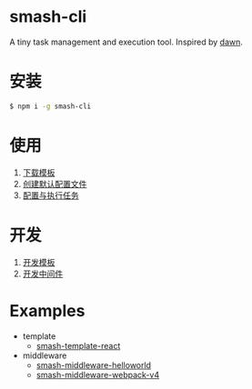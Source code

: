 # smash-cli

A tiny task management and execution tool. Inspired by [dawn](https://github.com/alibaba/dawn).

# 安装

```bash
$ npm i -g smash-cli
```

# 使用

1. [下载模板](https://github.com/chenhaihong/smash-cli/wiki/%E4%B8%8B%E8%BD%BD%E6%A8%A1%E6%9D%BF)
1. [创建默认配置文件](https://github.com/chenhaihong/smash-cli/wiki/%E5%88%9B%E5%BB%BA%E9%BB%98%E8%AE%A4%E9%85%8D%E7%BD%AE%E6%96%87%E4%BB%B6)
1. [配置与执行任务](https://github.com/chenhaihong/smash-cli/wiki/%E9%85%8D%E7%BD%AE%E4%B8%8E%E6%89%A7%E8%A1%8C%E4%BB%BB%E5%8A%A1)

# 开发

1. [开发模板](https://github.com/chenhaihong/smash-cli/wiki/%E5%BC%80%E5%8F%91%E6%A8%A1%E6%9D%BF)
1. [开发中间件](https://github.com/chenhaihong/smash-cli/wiki/%E5%BC%80%E5%8F%91%E4%B8%AD%E9%97%B4%E4%BB%B6)

# Examples

- template
  - [smash-template-react](https://github.com/chenhaihong/smash-template-react)
- middleware
  - [smash-middleware-helloworld](https://github.com/chenhaihong/smash-middleware-helloworld)
  - [smash-middleware-webpack-v4](https://github.com/chenhaihong/smash-middleware-webpack-v4)